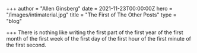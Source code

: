 +++
author = "Allen Ginsberg"
date = 2021-11-23T00:00:00Z
hero = "/images/intimaterial.jpg"
title = "The First of The Other Posts"
type = "blog"

+++
There is nothing like writing the first part of the first year of the first month of the first week of the first day of the first hour of the first minute of the first second.